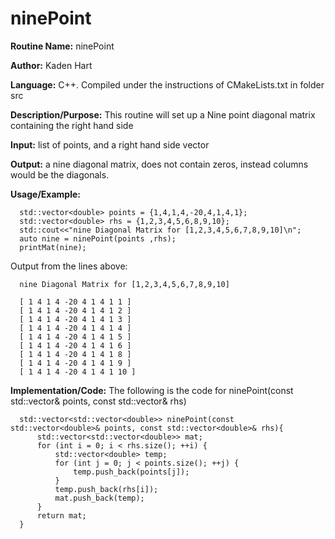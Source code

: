 # ninePoint

**Routine Name:**           ninePoint

**Author:** Kaden Hart

**Language:** C++. Compiled under the instructions of CMakeLists.txt in folder src

**Description/Purpose:** This routine will set up a Nine point diagonal matrix containing the right hand side

**Input:** list of points, and a right hand side vector

**Output:** a nine diagonal matrix, does not contain zeros, instead columns would be the diagonals.

**Usage/Example:**  

      std::vector<double> points = {1,4,1,4,-20,4,1,4,1};
      std::vector<double> rhs = {1,2,3,4,5,6,8,9,10};
      std::cout<<"nine Diagonal Matrix for [1,2,3,4,5,6,7,8,9,10]\n";
      auto nine = ninePoint(points ,rhs);
      printMat(nine);

Output from the lines above:  

      nine Diagonal Matrix for [1,2,3,4,5,6,7,8,9,10]

      [ 1 4 1 4 -20 4 1 4 1 1 ]
      [ 1 4 1 4 -20 4 1 4 1 2 ]
      [ 1 4 1 4 -20 4 1 4 1 3 ]
      [ 1 4 1 4 -20 4 1 4 1 4 ]
      [ 1 4 1 4 -20 4 1 4 1 5 ]
      [ 1 4 1 4 -20 4 1 4 1 6 ]
      [ 1 4 1 4 -20 4 1 4 1 8 ]
      [ 1 4 1 4 -20 4 1 4 1 9 ]
      [ 1 4 1 4 -20 4 1 4 1 10 ]


**Implementation/Code:** The following is the code for ninePoint(const std::vector<double>& points, const std::vector<double>& rhs)

      std::vector<std::vector<double>> ninePoint(const std::vector<double>& points, const std::vector<double>& rhs){
          std::vector<std::vector<double>> mat;
          for (int i = 0; i < rhs.size(); ++i) {
              std::vector<double> temp;
              for (int j = 0; j < points.size(); ++j) {
                  temp.push_back(points[j]);
              }
              temp.push_back(rhs[i]);
              mat.push_back(temp);
          }
          return mat;
      }
